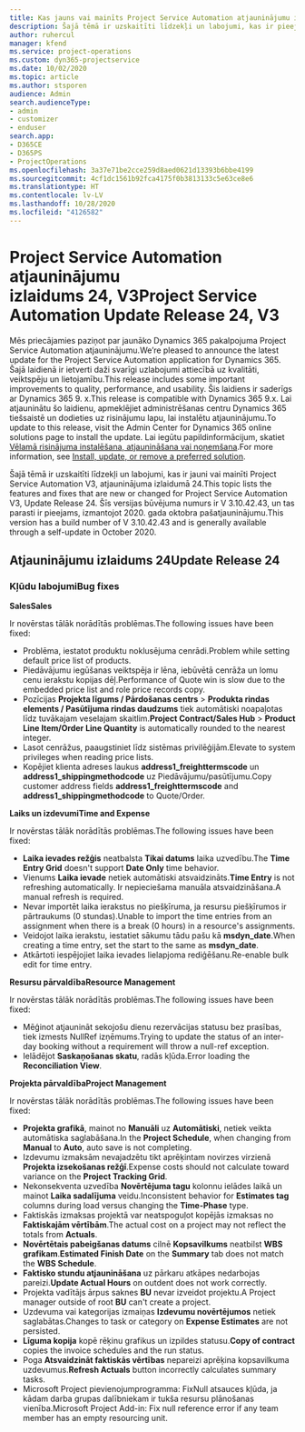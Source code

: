 ```yaml
---
title: Kas jauns vai mainīts Project Service Automation atjauninājumu izlaidumā 24, V3
description: Šajā tēmā ir uzskaitīti līdzekļi un labojumi, kas ir pieejami Project Service Automation atjauninājumu izlaidumā 24, V3.
author: ruhercul
manager: kfend
ms.service: project-operations
ms.custom: dyn365-projectservice
ms.date: 10/02/2020
ms.topic: article
ms.author: stsporen
audience: Admin
search.audienceType:
- admin
- customizer
- enduser
search.app:
- D365CE
- D365PS
- ProjectOperations
ms.openlocfilehash: 3a37e71be2cce259d8aed0621d13393b6bbe4199
ms.sourcegitcommit: 4cf1dc1561b92fca4175f0b3813133c5e63ce8e6
ms.translationtype: HT
ms.contentlocale: lv-LV
ms.lasthandoff: 10/28/2020
ms.locfileid: "4126582"
---
```

# <a name="project-service-automation-update-release-24-v3"></a><span data-ttu-id="dd615-103">Project Service Automation atjauninājumu izlaidums 24, V3</span><span class="sxs-lookup"><span data-stu-id="dd615-103">Project Service Automation Update Release 24, V3</span></span>

<span data-ttu-id="dd615-104">Mēs priecājamies paziņot par jaunāko Dynamics 365 pakalpojuma Project Service Automation atjauninājumu.</span><span class="sxs-lookup"><span data-stu-id="dd615-104">We’re pleased to announce the latest update for the Project Service Automation application for Dynamics 365.</span></span> <span data-ttu-id="dd615-105">Šajā laidienā ir ietverti daži svarīgi uzlabojumi attiecībā uz kvalitāti, veiktspēju un lietojamību.</span><span class="sxs-lookup"><span data-stu-id="dd615-105">This release includes some important improvements to quality, performance, and usability.</span></span> <span data-ttu-id="dd615-106">Šis laidiens ir saderīgs ar Dynamics 365 9. x.</span><span class="sxs-lookup"><span data-stu-id="dd615-106">This release is compatible with Dynamics 365 9.x.</span></span> <span data-ttu-id="dd615-107">Lai atjauninātu šo laidienu, apmeklējiet administrēšanas centru Dynamics 365 tiešsaistē un dodieties uz risinājumu lapu, lai instalētu atjauninājumu.</span><span class="sxs-lookup"><span data-stu-id="dd615-107">To update to this release, visit the Admin Center for Dynamics 365 online solutions page to install the update.</span></span> <span data-ttu-id="dd615-108">Lai iegūtu papildinformācijum, skatiet [Vēlamā risinājuma instalēšana, atjaunināšana vai noņemšana](https://docs.microsoft.com/power-platform/admin/install-remove-preferred-solution).</span><span class="sxs-lookup"><span data-stu-id="dd615-108">For more information, see [Install, update, or remove a preferred solution](https://docs.microsoft.com/power-platform/admin/install-remove-preferred-solution).</span></span>

<span data-ttu-id="dd615-109">Šajā tēmā ir uzskaitīti līdzekļi un labojumi, kas ir jauni vai mainīti Project Service Automation V3, atjauninājuma izlaidumā 24.</span><span class="sxs-lookup"><span data-stu-id="dd615-109">This topic lists the features and fixes that are new or changed for Project Service Automation V3, Update Release 24.</span></span> <span data-ttu-id="dd615-110">Šīs versijas būvējuma numurs ir V 3.10.42.43, un tas parasti ir pieejams, izmantojot 2020. gada oktobra pašatjauninājumu.</span><span class="sxs-lookup"><span data-stu-id="dd615-110">This version has a build number of V 3.10.42.43 and is generally available through a self-update in October 2020.</span></span>

## <a name="update-release-24"></a><span data-ttu-id="dd615-111">Atjauninājumu izlaidums 24</span><span class="sxs-lookup"><span data-stu-id="dd615-111">Update Release 24</span></span>

### <a name="bug-fixes"></a><span data-ttu-id="dd615-112">Kļūdu labojumi</span><span class="sxs-lookup"><span data-stu-id="dd615-112">Bug fixes</span></span>

<span data-ttu-id="dd615-113">**Sales**</span><span class="sxs-lookup"><span data-stu-id="dd615-113">**Sales**</span></span>

<span data-ttu-id="dd615-114">Ir novērstas tālāk norādītās problēmas.</span><span class="sxs-lookup"><span data-stu-id="dd615-114">The following issues have been fixed:</span></span>

- <span data-ttu-id="dd615-115">Problēma, iestatot produktu noklusējuma cenrādi.</span><span class="sxs-lookup"><span data-stu-id="dd615-115">Problem while setting default price list of products.</span></span>
- <span data-ttu-id="dd615-116">Piedāvājumu iegūšanas veiktspēja ir lēna, iebūvētā cenrāža un lomu cenu ierakstu kopijas dēļ.</span><span class="sxs-lookup"><span data-stu-id="dd615-116">Performance of Quote win is slow due to the embedded price list and role price records copy.</span></span>
- <span data-ttu-id="dd615-117">Pozīcijas **Projekta līgums / Pārdošanas centrs** > **Produkta rindas elements / Pasūtījuma rindas daudzums** tiek automātiski noapaļotas līdz tuvākajam veselajam skaitlim.</span><span class="sxs-lookup"><span data-stu-id="dd615-117">**Project Contract/Sales Hub** > **Product Line Item/Order Line Quantity** is automatically rounded to the nearest integer.</span></span>
- <span data-ttu-id="dd615-118">Lasot cenrāžus, paaugstiniet līdz sistēmas privilēģijām.</span><span class="sxs-lookup"><span data-stu-id="dd615-118">Elevate to system privileges when reading price lists.</span></span>
- <span data-ttu-id="dd615-119">Kopējiet klienta adreses laukus **address1_freighttermscode** un **address1_shippingmethodcode** uz Piedāvājumu/pasūtījumu.</span><span class="sxs-lookup"><span data-stu-id="dd615-119">Copy customer address fields **address1_freighttermscode** and **address1_shippingmethodcode** to Quote/Order.</span></span> 


<span data-ttu-id="dd615-120">**Laiks un izdevumi**</span><span class="sxs-lookup"><span data-stu-id="dd615-120">**Time and Expense**</span></span>

<span data-ttu-id="dd615-121">Ir novērstas tālāk norādītās problēmas.</span><span class="sxs-lookup"><span data-stu-id="dd615-121">The following issues have been fixed:</span></span>

- <span data-ttu-id="dd615-122">**Laika ievades režģis** neatbalsta **Tikai datums** laika uzvedību.</span><span class="sxs-lookup"><span data-stu-id="dd615-122">The **Time Entry Grid** doesn't support **Date Only** time behavior.</span></span>
- <span data-ttu-id="dd615-123">Vienums **Laika ievade** netiek automātiski atsvaidzināts.</span><span class="sxs-lookup"><span data-stu-id="dd615-123">**Time Entry** is not refreshing automatically.</span></span> <span data-ttu-id="dd615-124">Ir nepieciešama manuāla atsvaidzināšana.</span><span class="sxs-lookup"><span data-stu-id="dd615-124">A manual refresh is required.</span></span>
- <span data-ttu-id="dd615-125">Nevar importēt laika ierakstus no piešķīruma, ja resursu piešķīrumos ir pārtraukums (0 stundas).</span><span class="sxs-lookup"><span data-stu-id="dd615-125">Unable to import the time entries from an assignment when there is a break (0 hours) in a resource's assignments.</span></span>
- <span data-ttu-id="dd615-126">Veidojot laika ierakstu, iestatiet sākumu tādu pašu kā **msdyn_date**.</span><span class="sxs-lookup"><span data-stu-id="dd615-126">When creating a time entry, set the start to the same as **msdyn_date**.</span></span>
- <span data-ttu-id="dd615-127">Atkārtoti iespējojiet laika ievades lielapjoma rediģēšanu.</span><span class="sxs-lookup"><span data-stu-id="dd615-127">Re-enable bulk edit for time entry.</span></span>

<span data-ttu-id="dd615-128">**Resursu pārvaldība**</span><span class="sxs-lookup"><span data-stu-id="dd615-128">**Resource Management**</span></span>

<span data-ttu-id="dd615-129">Ir novērstas tālāk norādītās problēmas.</span><span class="sxs-lookup"><span data-stu-id="dd615-129">The following issues have been fixed:</span></span>

- <span data-ttu-id="dd615-130">Mēģinot atjaunināt sekojošu dienu rezervācijas statusu bez prasības, tiek izmests NullRef izņēmums.</span><span class="sxs-lookup"><span data-stu-id="dd615-130">Trying to update the status of an inter-day booking without a requirement will throw a null-ref exception.</span></span>
- <span data-ttu-id="dd615-131">Ielādējot **Saskaņošanas skatu**, radās kļūda.</span><span class="sxs-lookup"><span data-stu-id="dd615-131">Error loading the **Reconciliation View**.</span></span>


<span data-ttu-id="dd615-132">**Projekta pārvaldība**</span><span class="sxs-lookup"><span data-stu-id="dd615-132">**Project Management**</span></span>

<span data-ttu-id="dd615-133">Ir novērstas tālāk norādītās problēmas.</span><span class="sxs-lookup"><span data-stu-id="dd615-133">The following issues have been fixed:</span></span>

- <span data-ttu-id="dd615-134">**Projekta grafikā**, mainot no **Manuāli** uz **Automātiski**, netiek veikta automātiska saglabāšana.</span><span class="sxs-lookup"><span data-stu-id="dd615-134">In the **Project Schedule**, when changing from **Manual** to **Auto**, auto save is not completing.</span></span>
- <span data-ttu-id="dd615-135">Izdevumu izmaksām nevajadzētu tikt aprēķintam novirzes virzienā **Projekta izsekošanas režģī**.</span><span class="sxs-lookup"><span data-stu-id="dd615-135">Expense costs should not calculate toward variance on the **Project Tracking Grid**.</span></span>
- <span data-ttu-id="dd615-136">Nekonsekventa uzvedība **Novērtējuma tagu** kolonnu ielādes laikā un mainot **Laika sadalījuma** veidu.</span><span class="sxs-lookup"><span data-stu-id="dd615-136">Inconsistent behavior for **Estimates tag** columns during load versus changing the **Time-Phase** type.</span></span>
- <span data-ttu-id="dd615-137">Faktiskās izmaksas projektā var neatspoguļot kopējās izmaksas no **Faktiskajām vērtībām**.</span><span class="sxs-lookup"><span data-stu-id="dd615-137">The actual cost on a project may not reflect the totals from **Actuals**.</span></span>
- <span data-ttu-id="dd615-138">**Novērtētais pabeigšanas datums** cilnē **Kopsavilkums** neatbilst **WBS grafikam**.</span><span class="sxs-lookup"><span data-stu-id="dd615-138">**Estimated Finish Date** on the **Summary** tab does not match the **WBS Schedule**.</span></span>
- <span data-ttu-id="dd615-139">**Faktisko stundu atjaunināšana** uz pārkaru atkāpes nedarbojas pareizi.</span><span class="sxs-lookup"><span data-stu-id="dd615-139">**Update Actual Hours** on outdent does not work correctly.</span></span>
- <span data-ttu-id="dd615-140">Projekta vadītājs ārpus saknes **BU** nevar izveidot projektu.</span><span class="sxs-lookup"><span data-stu-id="dd615-140">A Project manager outside of root **BU** can't create a project.</span></span>
- <span data-ttu-id="dd615-141">Uzdevuma vai kategorijas izmaiņas **Izdevumu novērtējumos** netiek saglabātas.</span><span class="sxs-lookup"><span data-stu-id="dd615-141">Changes to task or category on **Expense Estimates** are not persisted.</span></span>
- <span data-ttu-id="dd615-142">**Līguma kopija** kopē rēķinu grafikus un izpildes statusu.</span><span class="sxs-lookup"><span data-stu-id="dd615-142">**Copy of contract** copies the invoice schedules and the run status.</span></span>
- <span data-ttu-id="dd615-143">Poga **Atsvaidzināt faktiskās vērtības** nepareizi aprēķina kopsavilkuma uzdevumus.</span><span class="sxs-lookup"><span data-stu-id="dd615-143">**Refresh Actuals** button incorrectly calculates summary tasks.</span></span>
- <span data-ttu-id="dd615-144">Microsoft Project pievienojumprogramma: FixNull atsauces kļūda, ja kādam darba grupas dalībniekam ir tukša resursu plānošanas vienība.</span><span class="sxs-lookup"><span data-stu-id="dd615-144">Microsoft Project Add-in: Fix null reference error if any team member has an empty resourcing unit.</span></span>

